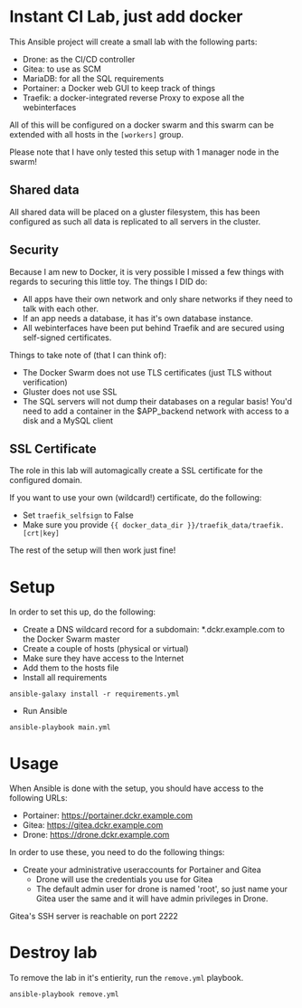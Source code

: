 # Instant CI Lab, just add docker
This Ansible project will create a small lab with the following parts:

* Drone: as the CI/CD controller
* Gitea: to use as SCM
* MariaDB: for all the SQL requirements
* Portainer: a Docker web GUI to keep track of things
* Traefik: a docker-integrated reverse Proxy to expose all the webinterfaces

All of this will be configured on a docker swarm and this swarm can be extended
with all hosts in the ```[workers]``` group.

Please note that I have only tested this setup with 1 manager node in the swarm!

## Shared data
All shared data will be placed on a gluster filesystem, this has been configured
as such all data is replicated to all servers in the cluster.

## Security
Because I am new to Docker, it is very possible I missed a few things with regards
to securing this little toy. The things I DID do:

* All apps have their own network and only share networks if they need to talk
with each other.
* If an app needs a database, it has it's own database instance.
* All webinterfaces have been put behind Traefik and are secured using self-signed
certificates.

Things to take note of (that I can think of):
* The Docker Swarm does not use TLS certificates (just TLS without verification)
* Gluster does not use SSL
* The SQL servers will not dump their databases on a regular basis! You'd need
to add a container in the $APP_backend network with access to a disk and a MySQL client

## SSL Certificate
The role in this lab will automagically create a SSL certificate for the configured domain.

If you want to use your own (wildcard!) certificate, do the following:

* Set ```traefik_selfsign``` to False
* Make sure you provide ```{{ docker_data_dir }}/traefik_data/traefik.[crt|key]```

The rest of the setup will then work just fine!

# Setup
In order to set this up, do the following:

* Create a DNS wildcard record for a subdomain:
 *.dckr.example.com to the Docker Swarm master
* Create a couple of hosts (physical or virtual)
* Make sure they have access to the Internet
* Add them to the hosts file
* Install all requirements
```
ansible-galaxy install -r requirements.yml
```
* Run Ansible
```
ansible-playbook main.yml
```

# Usage
When Ansible is done with the setup, you should have access to the following URLs:

* Portainer: https://portainer.dckr.example.com
* Gitea: https://gitea.dckr.example.com
* Drone: https://drone.dckr.example.com

In order to use these, you need to do the following things:

* Create your administrative useraccounts for Portainer and Gitea
  * Drone will use the credentials you use for Gitea
  * The default admin user for drone is named 'root', so just name your
  Gitea user the same and it will have admin privileges in Drone.

Gitea's SSH server is reachable on port 2222

# Destroy lab
To remove the lab in it's entierity, run the ```remove.yml``` playbook.

```
ansible-playbook remove.yml
```
